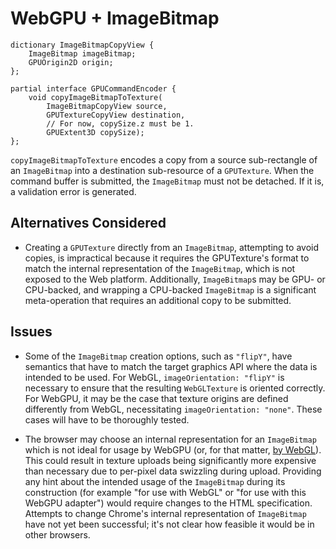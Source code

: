 # WebGPU + ImageBitmap

```webidl
dictionary ImageBitmapCopyView {
    ImageBitmap imageBitmap;
    GPUOrigin2D origin;
};

partial interface GPUCommandEncoder {
    void copyImageBitmapToTexture(
        ImageBitmapCopyView source,
        GPUTextureCopyView destination,
        // For now, copySize.z must be 1.
        GPUExtent3D copySize);
};
```

`copyImageBitmapToTexture` encodes a copy from a source sub-rectangle of an `ImageBitmap` into a destination sub-resource of a `GPUTexture`.
When the command buffer is submitted, the `ImageBitmap` must not be detached.
If it is, a validation error is generated.

## Alternatives Considered

  * Creating a `GPUTexture` directly from an `ImageBitmap`, attempting to avoid copies, is impractical because it requires the GPUTexture's format to match the internal representation of the `ImageBitmap`, which is not exposed to the Web platform.
    Additionally, `ImageBitmap`s may be GPU- or CPU-backed, and wrapping a CPU-backed `ImageBitmap` is a significant meta-operation that requires an additional copy to be submitted.

## Issues

  * Some of the `ImageBitmap` creation options, such as `"flipY"`, have semantics that have to match the target graphics API where the data is intended to be used.
    For WebGL, `imageOrientation: "flipY"` is necessary to ensure that the resulting `WebGLTexture` is oriented correctly.
    For WebGPU, it may be the case that texture origins are defined differently from WebGL, necessitating `imageOrientation: "none"`.
    These cases will have to be thoroughly tested.

  * The browser may choose an internal representation for an `ImageBitmap` which is not ideal for usage by WebGPU (or, for that matter, [by WebGL](https://crbug.com/831740)).
    This could result in texture uploads being significantly more expensive than necessary due to per-pixel data swizzling during upload.
    Providing any hint about the intended usage of the `ImageBitmap` during its construction (for example "for use with WebGL" or "for use with this WebGPU adapter") would require changes to the HTML specification.
    Attempts to change Chrome's internal representation of `ImageBitmap` have not yet been successful; it's not clear how feasible it would be in other browsers.
